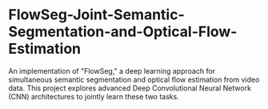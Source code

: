 # FlowSeg-Joint-Semantic-Segmentation-and-Optical-Flow-Estimation
An implementation of "FlowSeg," a deep learning approach for simultaneous semantic segmentation and optical flow estimation from video data. This project explores advanced Deep Convolutional Neural Network (CNN) architectures to jointly learn these two tasks.
